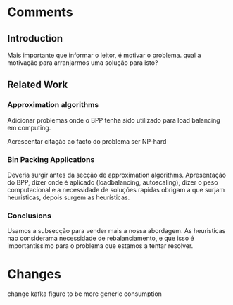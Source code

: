# Comments
## Introduction 
Mais importante que informar o leitor, é motivar o problema. qual a motivação para arranjarmos uma solução para isto? 

## Related Work
### Approximation algorithms
Adicionar problemas onde o BPP tenha sido utilizado para load balancing em computing. 

Acrescentar citação ao facto do problema ser NP-hard

### Bin Packing Applications
Deveria surgir antes da secção de approximation algorithms.
Apresentação do BPP, dizer onde é aplicado (loadbalancing, autoscaling), dizer o peso computacional e a necessidade de soluções rapidas obrigam a que surjam heuristicas, depois surgem as heurísticas.

### Conclusions
Usamos a subsecção para vender mais a nossa abordagem. As heuristicas nao considerama necessidade de rebalanciamento, e que isso é importantissimo para o problema que estamos a tentar resolver.

# Changes

change kafka figure to be more generic consumption